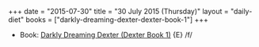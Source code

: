 +++
date = "2015-07-30"
title = "30 July 2015 (Thursday)"
layout = "daily-diet"
books = ["darkly-dreaming-dexter-dexter-book-1"]
+++

<ul>
<li class="entry Book">Book: <a href="/books/darkly-dreaming-dexter-dexter-book-1">Darkly Dreaming Dexter (Dexter Book 1)</a> {E} /f/</li>
</ul>